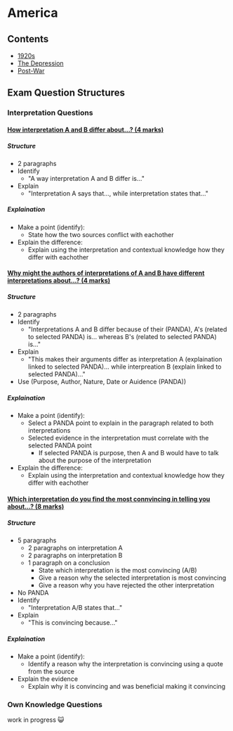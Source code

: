 # America

## Contents

- [1920s](./1920s/index.md)
- [The Depression](./the_depression/index.md)
- [Post-War](./post_war/index.md)

## Exam Question Structures

### Interpretation Questions

#### <u>How interpretation A and B differ about...? (4 marks)</u>

##### Structure

- 2 paragraphs
- Identify
	- "A way interpretation A and B differ is..."
- Explain
	- "Interpretation A says that..., while interpretation states that..."

##### Explaination

- Make a point (identify):
	- State how the two sources conflict with eachother
- Explain the difference:
	- Explain using the interpretation and contextual knowledge how they differ with eachother

#### <u>Why might the authors of interpretations of A and B have different interpretations about...? (4 marks)</u>

##### Structure

- 2 paragraphs
- Identify
	- "Interpretations A and B differ because of their (PANDA), A's (related to selected PANDA) is... whereas B's (related to selected PANDA) is..."
- Explain
	- "This makes their arguments differ as interpretation A (explaination linked to selected PANDA)... while interpreation B (explain linked to selected PANDA)..."
- Use (Purpose, Author, Nature, Date or Auidence (PANDA))

##### Explaination

- Make a point (identify):
	- Select a PANDA point to explain in the paragraph related to both interpretations
	- Selected evidence in the interpretation must correlate with the selected PANDA point
		- If selected PANDA is purpose, then A and B would have to talk about the purpose of the interpretation
- Explain the difference:
	- Explain using the interpretation and contextual knowledge how they differ with eachother

#### <u>Which interpretation do you find the most connvincing in telling you about...? (8 marks)</u>

##### Structure

- 5 paragraphs
	- 2 paragraphs on interpretation A
	- 2 paragraphs on interpretation B
	- 1 paragraph on a conclusion
		- State which interpretation is the most convincing (A/B)
		- Give a reason why the selected interpretation is most convincing
		- Give a reason why you have rejected the other interpretation
- No PANDA
- Identify
	- "Interpretation A/B states that..."
- Explain
	- "This is convincing because..."

##### Explaination

- Make a point (identify):
	- Identify a reason why the interpretation is convincing using a quote from the source
- Explain the evidence
	- Explain why it is convincing and was beneficial making it convincing


### Own Knowledge Questions

work in progress 😺
